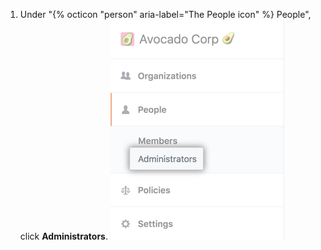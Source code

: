 1. Under "{% octicon "person" aria-label="The People icon" %} People", click **Administrators**.
  ![Administrators tab](/assets/images/help/business-accounts/business-accounts-admin-tab.png)
